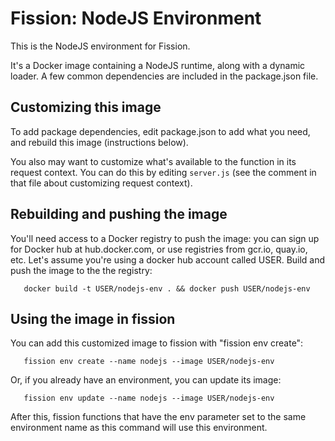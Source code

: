 # Fission: NodeJS Environment

This is the NodeJS environment for Fission.

It's a Docker image containing a NodeJS runtime, along with a dynamic
loader.  A few common dependencies are included in the package.json
file.

## Customizing this image

To add package dependencies, edit package.json to add what you need,
and rebuild this image (instructions below).

You also may want to customize what's available to the function in its
request context.  You can do this by editing `server.js` (see the
comment in that file about customizing request context).

## Rebuilding and pushing the image

You'll need access to a Docker registry to push the image: you can
sign up for Docker hub at hub.docker.com, or use registries from
gcr.io, quay.io, etc.  Let's assume you're using a docker hub account
called USER.  Build and push the image to the the registry:

```
   docker build -t USER/nodejs-env . && docker push USER/nodejs-env
```

## Using the image in fission

You can add this customized image to fission with "fission env
create":

```
   fission env create --name nodejs --image USER/nodejs-env
```

Or, if you already have an environment, you can update its image:

```
   fission env update --name nodejs --image USER/nodejs-env   
```

After this, fission functions that have the env parameter set to the
same environment name as this command will use this environment.
 